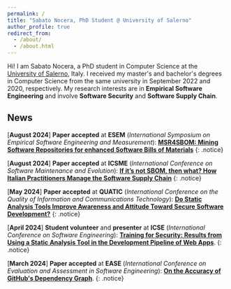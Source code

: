 ```yaml
---
permalink: /
title: "Sabato Nocera, PhD Student @ University of Salerno"
author_profile: true
redirect_from: 
  - /about/
  - /about.html
---
```


Hi! I am Sabato Nocera, a PhD student in Computer Science at the [University of Salerno](https://web.unisa.it/en/university), Italy. I received my master's and bachelor's degrees in Computer Science from the same university in September 2022 and 2020, respectively. My research interests are in **Empirical Software Engineering** and involve **Software Security** and **Software Supply Chain**.

## News

\[**August 2024**\] **Paper accepted** at **ESEM** (_International Symposium on Empirical Software Engineering and Measurement_): [**MSR4SBOM: Mining Software Repositories for enhanced Software Bills of Materials**](https://sabato-nocera.github.io/publication/scanniello_esem_2024)
{: .notice}

\[**August 2024**\] **Paper accepted** at **ICSME** (_International Conference on Software Maintenance and Evolution_): [**If it’s not SBOM, then what? How Italian Practitioners Manage the Software Supply Chain**](https://sabato-nocera.github.io/publication/nocera_2024_icsme)
{: .notice}

\[**May 2024**\] **Paper accepted** at **QUATIC** (_International Conference on the Quality of Information and Communications Technology_): [**Do Static Analysis Tools Improve Awareness and Attitude Toward Secure Software Development?**](https://sabato-nocera.github.io/publication/nocera_2024_quatic)
{: .notice}

\[**April 2024**\] **Student volunteer** and **presenter** at **ICSE** (_International Conference on Software Engineering_): [**Training for Security: Results from Using a Static Analysis Tool in the Development Pipeline of Web Apps**](https://doi.org/10.1145/3639474.3640073).
{: .notice}

\[**March 2024**\] **Paper accepted** at **EASE** (_International Conference on Evaluation and Assessment in Software Engineering_): [**On the Accuracy of GitHub's Dependency Graph**](https://doi.org/10.1145/3661167.3661175).
{: .notice}
